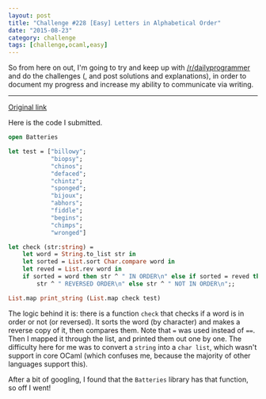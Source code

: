 ```yaml
---
layout: post
title: "Challenge #228 [Easy] Letters in Alphabetical Order"
date: "2015-08-23"
category: challenge
tags: [challenge,ocaml,easy]
---
```


So from here on out, I'm going to try and keep up with [/r/dailyprogrammer][dp]
and do the challenges (, and post solutions and explanations), in order to
document my progress and increase my ability to communicate via writing.

<hr>

[Original link][op]

Here is the code I submitted.

``` ocaml
open Batteries

let test = ["billowy";
            "biopsy";
            "chinos";
            "defaced";
            "chintz";
            "sponged";
            "bijoux";
            "abhors";
            "fiddle";
            "begins";
            "chimps";
            "wronged"]

let check (str:string) =
    let word = String.to_list str in
    let sorted = List.sort Char.compare word in
    let reved = List.rev word in
    if sorted = word then str ^ " IN ORDER\n" else if sorted = reved then
        str ^ " REVERSED ORDER\n" else str ^ " NOT IN ORDER\n";;

List.map print_string (List.map check test)
```

The logic behind it is: there is a function `check` that checks if a word is in
order or not (or reversed). It sorts the word (by character) and makes a reverse
copy of it, then compares them. Note that `=` was used instead of `==`. Then I
mapped it through the list, and printed them out one by one. The difficulty here
for me was to convert a `string` into a `char list`, which wasn't support in
core OCaml (which confuses me, because the majority of other languages support
this).

After a bit of googling, I found that the `Batteries` library has that function,
so off I went!

[dp]: https://www.reddit.com/r/dailyprogrammer
[op]: https://www.reddit.com/r/dailyprogrammer/comments/3h9pde/20150817_challenge_228_easy_letters_in/
